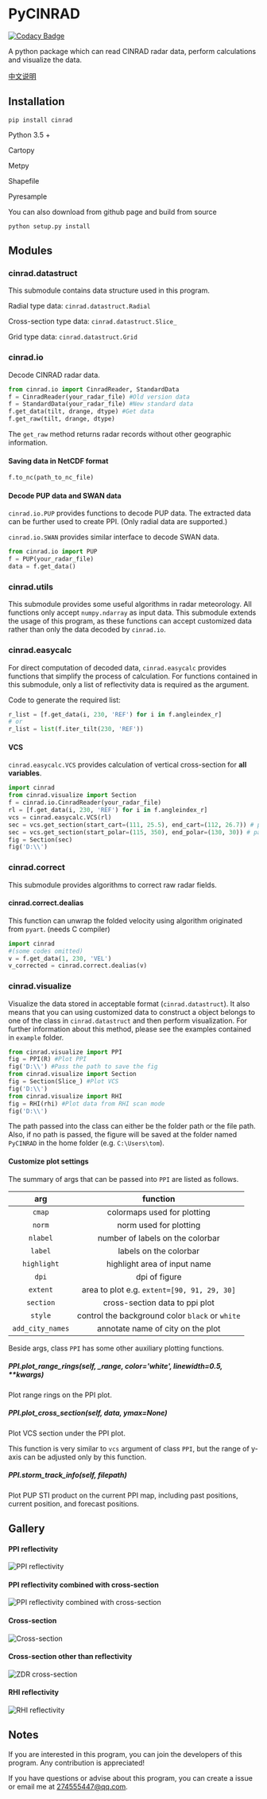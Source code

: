 # PyCINRAD

[![Codacy Badge](https://api.codacy.com/project/badge/Grade/932a383368954e8cb37ada9b3d783169)](https://app.codacy.com/app/CyanideCN/PyCINRAD?utm_source=github.com&utm_medium=referral&utm_content=CyanideCN/PyCINRAD&utm_campaign=Badge_Grade_Dashboard)

A python package which can read CINRAD radar data, perform calculations and visualize the data.

[中文说明](https://github.com/CyanideCN/PyCINRAD/blob/master/README_zh.md)

## Installation

```
pip install cinrad
```

Python 3.5 +

Cartopy

Metpy

Shapefile

Pyresample

You can also download from github page and build from source

```
python setup.py install
```

## Modules

### cinrad.datastruct

This submodule contains data structure used in this program.

Radial type data: `cinrad.datastruct.Radial`

Cross-section type data: `cinrad.datastruct.Slice_`

Grid type data: `cinrad.datastruct.Grid`

### cinrad.io

Decode CINRAD radar data.

```python
from cinrad.io import CinradReader, StandardData
f = CinradReader(your_radar_file) #Old version data
f = StandardData(your_radar_file) #New standard data
f.get_data(tilt, drange, dtype) #Get data
f.get_raw(tilt, drange, dtype)
```

The `get_raw` method returns radar records without other geographic information.

#### Saving data in NetCDF format
```python
f.to_nc(path_to_nc_file)
```

#### Decode PUP data and SWAN data

`cinrad.io.PUP` provides functions to decode PUP data. The extracted data can be further used to create PPI. (Only radial data are supported.) 

`cinrad.io.SWAN` provides similar interface to decode SWAN data.

```python
from cinrad.io import PUP
f = PUP(your_radar_file)
data = f.get_data()
```

### cinrad.utils

This submodule provides some useful algorithms in radar meteorology. All functions only accept `numpy.ndarray` as input data. This submodule extends the usage of this program, as these functions can accept customized data rather than only the data decoded by `cinrad.io`.

### cinrad.easycalc

For direct computation of decoded data, `cinrad.easycalc` provides functions that simplify the process of calculation. For functions contained in this submodule, only a list of reflectivity data is required as the argument.

Code to generate the required list:

```python
r_list = [f.get_data(i, 230, 'REF') for i in f.angleindex_r]
# or
r_list = list(f.iter_tilt(230, 'REF'))
```

#### VCS

`cinrad.easycalc.VCS` provides calculation of vertical cross-section for **all variables**.

```python
import cinrad
from cinrad.visualize import Section
f = cinrad.io.CinradReader(your_radar_file)
rl = [f.get_data(i, 230, 'REF') for i in f.angleindex_r]
vcs = cinrad.easycalc.VCS(rl)
sec = vcs.get_section(start_cart=(111, 25.5), end_cart=(112, 26.7)) # pass geographic coordinates (longitude, latitude)
sec = vcs.get_section(start_polar=(115, 350), end_polar=(130, 30)) # pass polar coordinates (distance, azimuth)
fig = Section(sec)
fig('D:\\')
```

### cinrad.correct

This submodule provides algorithms to correct raw radar fields.

#### cinrad.correct.dealias

This function can unwrap the folded velocity using algorithm originated from `pyart`. (needs C compiler)

```python
import cinrad
#(some codes omitted)
v = f.get_data(1, 230, 'VEL')
v_corrected = cinrad.correct.dealias(v)
```

### cinrad.visualize

Visualize the data stored in acceptable format (`cinrad.datastruct`). It also means that you can using customized data to construct a object belongs to one of the class in `cinrad.datastruct` and then perform visualization. For further information about this method, please see the examples contained in `example` folder.

```python
from cinrad.visualize import PPI
fig = PPI(R) #Plot PPI
fig('D:\\') #Pass the path to save the fig
from cinrad.visualize import Section
fig = Section(Slice_) #Plot VCS
fig('D:\\')
from cinrad.visualize import RHI
fig = RHI(rhi) #Plot data from RHI scan mode
fig('D:\\')
```

The path passed into the class can either be the folder path or the file path. Also, if no path is passed, the figure will be saved at the folder named `PyCINRAD` in the home folder (e.g. `C:\Users\tom`).

#### Customize plot settings

The summary of args that can be passed into `PPI` are listed as follows.

|arg|function|
|:-:|:-:|
|`cmap`|colormaps used for plotting|
|`norm`|norm used for plotting|
|`nlabel`|number of labels on the colorbar|
|`label`|labels on the colorbar|
|`highlight`|highlight area of input name|
|`dpi`|dpi of figure|
|`extent`|area to plot e.g. `extent=[90, 91, 29, 30]`|
|`section`|cross-section data to ppi plot|
|`style`|control the background color `black` or `white`|
|`add_city_names`|annotate name of city on the plot|

Beside args, class `PPI` has some other auxiliary plotting functions.

##### PPI.plot_range_rings(self, _range, color='white', linewidth=0.5, **kwargs)

Plot range rings on the PPI plot.

##### PPI.plot_cross_section(self, data, ymax=None)

Plot VCS section under the PPI plot.

This function is very similar to `vcs` argument of class `PPI`, but the range of y-axis can be adjusted only by this function.

##### PPI.storm_track_info(self, filepath)

Plot PUP STI product on the current PPI map, including past positions, current position, and forecast positions.

## Gallery

#### PPI reflectivity

![PPI reflectivity](https://raw.githubusercontent.com/CyanideCN/PyCINRAD/master/pictures/Z9735_20180304125031_0.6_230_REF.png)

#### PPI reflectivity combined with cross-section

![PPI reflectivity combined with cross-section](https://raw.githubusercontent.com/CyanideCN/PyCINRAD/master/pictures/Z9735_20180304120845_0.6_230_REF.png)

#### Cross-section

![Cross-section](https://raw.githubusercontent.com/CyanideCN/PyCINRAD/master/pictures/Z9735_20180304004209_VCS_25.5N111E_26.5N112E.png)

#### Cross-section other than reflectivity

![ZDR cross-section](https://raw.githubusercontent.com/CyanideCN/PyCINRAD/master/pictures/Z9574_20190321025715_0.5_230_ZDR_29.47N121.44E_29.4N122.04E.png)

#### RHI reflectivity

![RHI reflectivity](https://raw.githubusercontent.com/CyanideCN/PyCINRAD/master/pictures/XXX_XXX_RHI_299_100_REF.png)

## Notes

If you are interested in this program, you can join the developers of this program. Any contribution is appreciated!

If you have questions or advise about this program, you can create a issue or email me at 274555447@qq.com.
